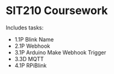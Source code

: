 # SIT210 Coursework

Includes tasks:
- 1.1P Blink Name
- 2.1P Webhook
- 3.1P Arduino Make Webhook Trigger
- 3.3D MQTT
- 4.1P RPiBlink